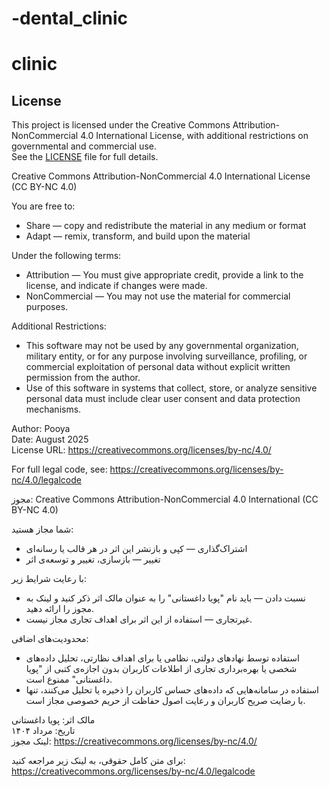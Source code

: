 ﻿# -dental_clinic
# clinic

## License
This project is licensed under the Creative Commons Attribution-NonCommercial 4.0 International License, with additional restrictions on governmental and commercial use.  
See the [LICENSE](LICENSE) file for full details.


Creative Commons Attribution-NonCommercial 4.0 International License (CC BY-NC 4.0)

You are free to:
- Share — copy and redistribute the material in any medium or format
- Adapt — remix, transform, and build upon the material

Under the following terms:
- Attribution — You must give appropriate credit, provide a link to the license, and indicate if changes were made.
- NonCommercial — You may not use the material for commercial purposes.

Additional Restrictions:
- This software may not be used by any governmental organization, military entity, or for any purpose involving surveillance, profiling, or commercial exploitation of personal data without explicit written permission from the author.
- Use of this software in systems that collect, store, or analyze sensitive personal data must include clear user consent and data protection mechanisms.

Author: Pooya  
Date: August 2025  
License URL: https://creativecommons.org/licenses/by-nc/4.0/

For full legal code, see: https://creativecommons.org/licenses/by-nc/4.0/legalcode


مجوز: Creative Commons Attribution-NonCommercial 4.0 International (CC BY-NC 4.0)

شما مجاز هستید:
- اشتراک‌گذاری — کپی و بازنشر این اثر در هر قالب یا رسانه‌ای
- تغییر — بازسازی، تغییر و توسعه‌ی اثر

با رعایت شرایط زیر:
- نسبت دادن — باید نام "پویا داغستانی" را به عنوان مالک اثر ذکر کنید و لینک به مجوز را ارائه دهید.
- غیرتجاری — استفاده از این اثر برای اهداف تجاری مجاز نیست.

محدودیت‌های اضافی:
- استفاده توسط نهادهای دولتی، نظامی یا برای اهداف نظارتی، تحلیل داده‌های شخصی یا بهره‌برداری تجاری از اطلاعات کاربران بدون اجازه‌ی کتبی از "پویا داغستانی" ممنوع است.
- استفاده در سامانه‌هایی که داده‌های حساس کاربران را ذخیره یا تحلیل می‌کنند، تنها با رضایت صریح کاربران و رعایت اصول حفاظت از حریم خصوصی مجاز است.

مالک اثر: پویا داغستانی  
تاریخ: مرداد ۱۴۰۴  
لینک مجوز: https://creativecommons.org/licenses/by-nc/4.0/

برای متن کامل حقوقی، به لینک زیر مراجعه کنید:  
https://creativecommons.org/licenses/by-nc/4.0/legalcode

